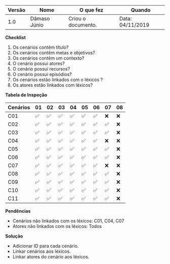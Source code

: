 |Versão| Nome | O que fez |  Quando |
|------|------| --------  |-------- |
|1.0| Dâmaso Júnio | Criou o documento. |Data: 04/11/2019|

**Checklist**

1. Os cenários contêm título?
2. Os cenários contêm metas e objetivos?
3. Os cenários contêm um contexto?
4. O cenário possui atores?
5. O cenário possui recursos?
6. O cenário possui episódios?
7. Os cenários estão linkados com o léxicos ?
8. Os atores estão linkados com léxicos?

**Tabela de Inspeção**

| Cenários | 01 | 02 | 03 | 04 | 05 | 06 | 07 | 08 |
|-|-|-|-|-|-|-|-|-|
|C01|✅|✅|✅|✅|✅|✅|❌|❌|
|C02|✅|✅|✅|✅|✅|✅|✅|❌|
|C03|✅|✅|✅|✅|✅|✅|✅|❌|
|C04|✅|✅|✅|✅|✅|✅|❌|❌|
|C05|✅|✅|✅|✅|✅|✅|✅|❌|
|C06|✅|✅|✅|✅|✅|✅|✅|❌|
|C07|✅|✅|✅|✅|✅|✅|❌|❌|
|C08|✅|✅|✅|✅|✅|✅|✅|❌|
|C09|✅|✅|✅|✅|✅|✅|✅|❌|
|C10|✅|✅|✅|✅|✅|✅|✅|❌|
|C11|✅|✅|✅|✅|✅|✅|✅|❌|

**Pendências**

- Cenários não linkados com os léxicos: C01, C04, C07
- Atores não linkados com os léxicos: Todos 

**Solução**

- Adicionar ID para cada cenário.
- Linkar cenários aos léxicos.
- Linkar atores do cenário aos léxicos.
